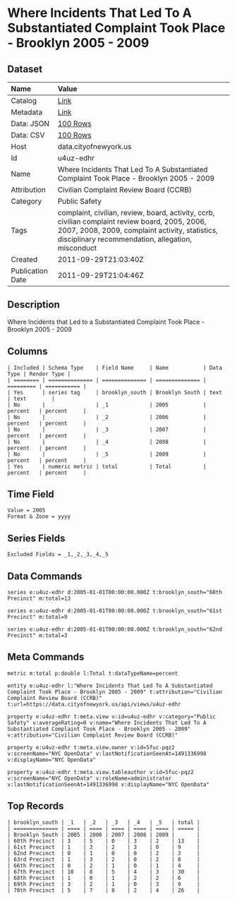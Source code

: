 # Where Incidents That Led To A Substantiated Complaint Took Place - Brooklyn 2005 - 2009

## Dataset

| Name | Value |
| :--- | :---- |
| Catalog | [Link](https://catalog.data.gov/dataset/where-incidents-that-led-to-a-substantiated-complaint-took-place-brooklyn-2005-2009-241fa) |
| Metadata | [Link](https://data.cityofnewyork.us/api/views/u4uz-edhr) |
| Data: JSON | [100 Rows](https://data.cityofnewyork.us/api/views/u4uz-edhr/rows.json?max_rows=100) |
| Data: CSV | [100 Rows](https://data.cityofnewyork.us/api/views/u4uz-edhr/rows.csv?max_rows=100) |
| Host | data.cityofnewyork.us |
| Id | u4uz-edhr |
| Name | Where Incidents That Led To A Substantiated Complaint Took Place - Brooklyn 2005 - 2009 |
| Attribution | Civilian Complaint Review Board (CCRB) |
| Category | Public Safety |
| Tags | complaint, civilian, review, board, activity, ccrb, civilian complaint review board, 2005, 2006, 2007, 2008, 2009, complaint activity, statistics, disciplinary recommendation, allegation, misconduct |
| Created | 2011-09-29T21:03:40Z |
| Publication Date | 2011-09-29T21:04:46Z |

## Description

Where Incidents that Led to a Substantiated Complaint Took Place - Brooklyn 2005 - 2009

## Columns

```ls
| Included | Schema Type    | Field Name     | Name           | Data Type | Render Type |
| ======== | ============== | ============== | ============== | ========= | =========== |
| Yes      | series tag     | brooklyn_south | Brooklyn South | text      | text        |
| No       |                | _1             | 2005           | percent   | percent     |
| No       |                | _2             | 2006           | percent   | percent     |
| No       |                | _3             | 2007           | percent   | percent     |
| No       |                | _4             | 2008           | percent   | percent     |
| No       |                | _5             | 2009           | percent   | percent     |
| Yes      | numeric metric | total          | Total          | percent   | percent     |
```

## Time Field

```ls
Value = 2005
Format & Zone = yyyy
```

## Series Fields

```ls
Excluded Fields = _1,_2,_3,_4,_5
```

## Data Commands

```ls
series e:u4uz-edhr d:2005-01-01T00:00:00.000Z t:brooklyn_south="60th Precinct" m:total=13

series e:u4uz-edhr d:2005-01-01T00:00:00.000Z t:brooklyn_south="61st Precinct" m:total=9

series e:u4uz-edhr d:2005-01-01T00:00:00.000Z t:brooklyn_south="62nd Precinct" m:total=3
```

## Meta Commands

```ls
metric m:total p:double l:Total t:dataTypeName=percent

entity e:u4uz-edhr l:"Where Incidents That Led To A Substantiated Complaint Took Place - Brooklyn 2005 - 2009" t:attribution="Civilian Complaint Review Board (CCRB)" t:url=https://data.cityofnewyork.us/api/views/u4uz-edhr

property e:u4uz-edhr t:meta.view v:id=u4uz-edhr v:category="Public Safety" v:averageRating=0 v:name="Where Incidents That Led To A Substantiated Complaint Took Place - Brooklyn 2005 - 2009" v:attribution="Civilian Complaint Review Board (CCRB)"

property e:u4uz-edhr t:meta.view.owner v:id=5fuc-pqz2 v:screenName="NYC OpenData" v:lastNotificationSeenAt=1491336998 v:displayName="NYC OpenData"

property e:u4uz-edhr t:meta.view.tableauthor v:id=5fuc-pqz2 v:screenName="NYC OpenData" v:roleName=administrator v:lastNotificationSeenAt=1491336998 v:displayName="NYC OpenData"
```

## Top Records

```ls
| brooklyn_south | _1   | _2   | _3   | _4   | _5   | total | 
| ============== | ==== | ==== | ==== | ==== | ==== | ===== | 
| Brooklyn South | 2005 | 2006 | 2007 | 2008 | 2009 |       | 
| 60th Precinct  | 3    | 5    | 0    | 3    | 2    | 13    | 
| 61st Precinct  | 1    | 3    | 2    | 3    | 0    | 9     | 
| 62nd Precinct  | 0    | 1    | 0    | 0    | 2    | 3     | 
| 63rd Precinct  | 1    | 3    | 2    | 0    | 2    | 8     | 
| 66th Precinct  | 0    | 2    | 1    | 0    | 1    | 4     | 
| 67th Precinct  | 10   | 8    | 5    | 4    | 3    | 30    | 
| 68th Precinct  | 1    | 0    | 1    | 2    | 2    | 6     | 
| 69th Precinct  | 3    | 2    | 1    | 0    | 3    | 9     | 
| 70th Precinct  | 5    | 7    | 8    | 2    | 4    | 26    | 
```